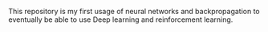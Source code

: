 This repository is my first usage of neural networks and backpropagation to eventually be able to use Deep learning and reinforcement learning.
